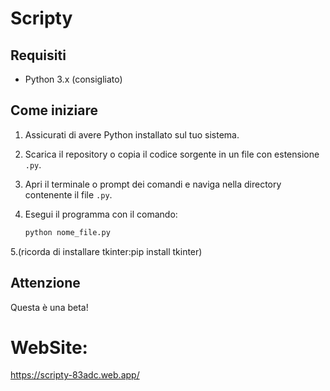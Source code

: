 # Scripty


## Requisiti

- Python 3.x (consigliato)

## Come iniziare

1. Assicurati di avere Python installato sul tuo sistema.

2. Scarica il repository o copia il codice sorgente in un file con estensione `.py`.

3. Apri il terminale o prompt dei comandi e naviga nella directory contenente il file `.py`.

4. Esegui il programma con il comando:
   ```bash
   python nome_file.py
5.(ricorda di installare tkinter:pip install tkinter)

## Attenzione ##
Questa è una beta!



# WebSite:
https://scripty-83adc.web.app/
